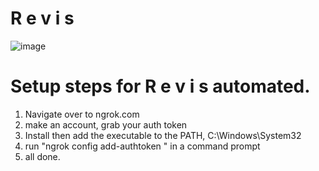 # R e v i s
![image](https://github.com/user-attachments/assets/40f4321c-e40a-4fd8-bd2c-c8ad04903004)

# Setup steps for R e v i s automated.  

1. Navigate over to ngrok.com
2. make an account, grab your auth token
3. Install then add the executable to the PATH, C:\Windows\System32
4. run "ngrok config add-authtoken <auth token>" in a command prompt
5. all done.

